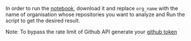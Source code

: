 In order to run the [notebook](https://github.com/Prabhat-IIT/CHAOSS-Microtasks/blob/master/Microtask-2/Microtask-2.ipynb), download it and replace `org_name` with the name of organisation whose repositories you want to analyze and Run the script to get the desired result.

Note: To bypass the rate limit of Github API generate your [github token](https://blog.github.com/2013-05-16-personal-api-tokens/)